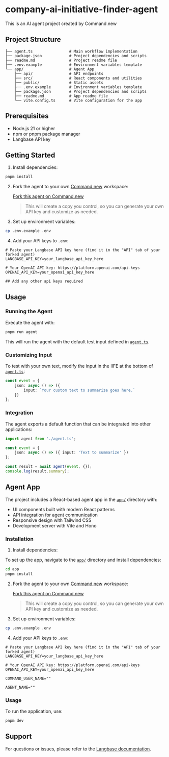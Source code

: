 # company-ai-initiative-finder-agent

This is an AI agent project created by Command.new

## Project Structure

```
├── agent.ts                # Main workflow implementation
├── package.json            # Project dependencies and scripts
├── readme.md               # Project readme file
├── .env.example            # Environment variables template
└── app/                    # Agent App
    ├── api/                # API endpoints
    ├── src/                # React components and utilities
    ├── public/             # Static assets
    ├── .env.example        # Environment variables template
    ├── package.json        # Project dependencies and scripts
    ├── readme.md           # App readme file
    └── vite.config.ts      # Vite configuration for the app
```

## Prerequisites

- Node.js 21 or higher
- npm or pnpm package manager
- Langbase API key

## Getting Started

1. Install dependencies:

```bash
pnpm install
```

2. Fork the agent to your own [Command.new](https://command.new) workspace:

   [Fork this agent on Command.new](https://command.new/arre-ankit76795/dossier-analyst-agent)

   > This will create a copy you control, so you can generate your own API key and customize as needed.

3. Set up environment variables:
```bash
cp .env.example .env
```

4. Add your API keys to `.env`:
```env
# Paste your Langbase API key here (find it in the "API" tab of your forked agent)
LANGBASE_API_KEY=your_langbase_api_key_here

# Your OpenAI API key: https://platform.openai.com/api-keys
OPENAI_API_KEY=your_openai_api_key_here

## Add any other api keys required
```

## Usage

### Running the Agent

Execute the agent with:

```bash
pnpm run agent
```

This will run the agent with the default test input defined in [`agent.ts`](agent.ts).

### Customizing Input

To test with your own text, modify the input in the IIFE at the bottom of [`agent.ts`](agent.ts):

```typescript
const event = {
	json: async () => ({
		input: `Your custom text to summarize goes here.`
	})
};
```

### Integration

The agent exports a default function that can be integrated into other applications:

```typescript
import agent from './agent.ts';

const event = {
	json: async () => ({ input: 'Text to summarize' })
};

const result = await agent(event, {});
console.log(result.summary);
```

## Agent App

The project includes a React-based agent app in the [`app/`](app/) directory with:

- UI components built with modern React patterns
- API integration for agent communication
- Responsive design with Tailwind CSS
- Development server with Vite and Hono

### Installation

1. Install dependencies:

To set up the app, navigate to the [`app/`](app/) directory and install dependencies:

```bash
cd app
pnpm install
```

2. Fork the agent to your own [Command.new](https://command.new) workspace:

   [Fork this agent on Command.new](https://command.new/arre-ankit76795/dossier-analyst-agent)

   > This will create a copy you control, so you can generate your own API key and customize as needed.

3. Set up environment variables:

```bash
cp .env.example .env
```

4. Add your API keys to `.env`:
```env
# Paste your Langbase API key here (find it in the "API" tab of your forked agent)
LANGBASE_API_KEY=your_langbase_api_key_here

# Your OpenAI API key: https://platform.openai.com/api-keys
OPENAI_API_KEY=your_openai_api_key_here

COMMAND_USER_NAME=""

AGENT_NAME=""
```

### Usage

To run the application, use:

```bash
pnpm dev
```

## Support

For questions or issues, please refer to the [Langbase documentation](https://langbase.com/docs).
